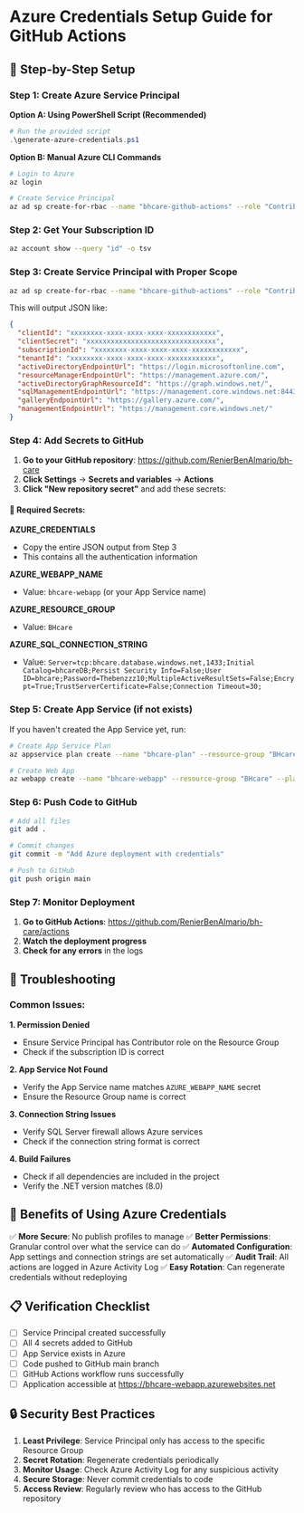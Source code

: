 # Azure Credentials Setup Guide for GitHub Actions

## 🔐 Step-by-Step Setup

### Step 1: Create Azure Service Principal

**Option A: Using PowerShell Script (Recommended)**
```powershell
# Run the provided script
.\generate-azure-credentials.ps1
```

**Option B: Manual Azure CLI Commands**
```bash
# Login to Azure
az login

# Create Service Principal
az ad sp create-for-rbac --name "bhcare-github-actions" --role "Contributor" --scopes "/subscriptions/YOUR_SUBSCRIPTION_ID/resourceGroups/BHcare" --json-auth
```

### Step 2: Get Your Subscription ID
```bash
az account show --query "id" -o tsv
```

### Step 3: Create Service Principal with Proper Scope
```bash
az ad sp create-for-rbac --name "bhcare-github-actions" --role "Contributor" --scopes "/subscriptions/YOUR_SUBSCRIPTION_ID/resourceGroups/BHcare" --json-auth
```

This will output JSON like:
```json
{
  "clientId": "xxxxxxxx-xxxx-xxxx-xxxx-xxxxxxxxxxxx",
  "clientSecret": "xxxxxxxxxxxxxxxxxxxxxxxxxxxxxxxx",
  "subscriptionId": "xxxxxxxx-xxxx-xxxx-xxxx-xxxxxxxxxxxx",
  "tenantId": "xxxxxxxx-xxxx-xxxx-xxxx-xxxxxxxxxxxx",
  "activeDirectoryEndpointUrl": "https://login.microsoftonline.com",
  "resourceManagerEndpointUrl": "https://management.azure.com/",
  "activeDirectoryGraphResourceId": "https://graph.windows.net/",
  "sqlManagementEndpointUrl": "https://management.core.windows.net:8443/",
  "galleryEndpointUrl": "https://gallery.azure.com/",
  "managementEndpointUrl": "https://management.core.windows.net/"
}
```

### Step 4: Add Secrets to GitHub

1. **Go to your GitHub repository**: https://github.com/RenierBenAlmario/bh-care
2. **Click Settings** → **Secrets and variables** → **Actions**
3. **Click "New repository secret"** and add these secrets:

#### 🔑 Required Secrets:

**AZURE_CREDENTIALS**
- Copy the entire JSON output from Step 3
- This contains all the authentication information

**AZURE_WEBAPP_NAME**
- Value: `bhcare-webapp` (or your App Service name)

**AZURE_RESOURCE_GROUP**
- Value: `BHcare`

**AZURE_SQL_CONNECTION_STRING**
- Value: `Server=tcp:bhcare.database.windows.net,1433;Initial Catalog=bhcareDB;Persist Security Info=False;User ID=bhcare;Password=Thebenzzz10;MultipleActiveResultSets=False;Encrypt=True;TrustServerCertificate=False;Connection Timeout=30;`

### Step 5: Create App Service (if not exists)

If you haven't created the App Service yet, run:
```bash
# Create App Service Plan
az appservice plan create --name "bhcare-plan" --resource-group "BHcare" --location "East US" --sku B1 --is-linux

# Create Web App
az webapp create --name "bhcare-webapp" --resource-group "BHcare" --plan "bhcare-plan" --runtime "DOTNET|8.0"
```

### Step 6: Push Code to GitHub

```bash
# Add all files
git add .

# Commit changes
git commit -m "Add Azure deployment with credentials"

# Push to GitHub
git push origin main
```

### Step 7: Monitor Deployment

1. **Go to GitHub Actions**: https://github.com/RenierBenAlmario/bh-care/actions
2. **Watch the deployment progress**
3. **Check for any errors** in the logs

## 🔧 Troubleshooting

### Common Issues:

**1. Permission Denied**
- Ensure Service Principal has Contributor role on the Resource Group
- Check if the subscription ID is correct

**2. App Service Not Found**
- Verify the App Service name matches `AZURE_WEBAPP_NAME` secret
- Ensure the Resource Group name is correct

**3. Connection String Issues**
- Verify SQL Server firewall allows Azure services
- Check if the connection string format is correct

**4. Build Failures**
- Check if all dependencies are included in the project
- Verify the .NET version matches (8.0)

## 🚀 Benefits of Using Azure Credentials

✅ **More Secure**: No publish profiles to manage
✅ **Better Permissions**: Granular control over what the service can do
✅ **Automated Configuration**: App settings and connection strings are set automatically
✅ **Audit Trail**: All actions are logged in Azure Activity Log
✅ **Easy Rotation**: Can regenerate credentials without redeploying

## 📋 Verification Checklist

- [ ] Service Principal created successfully
- [ ] All 4 secrets added to GitHub
- [ ] App Service exists in Azure
- [ ] Code pushed to GitHub main branch
- [ ] GitHub Actions workflow runs successfully
- [ ] Application accessible at https://bhcare-webapp.azurewebsites.net

## 🔒 Security Best Practices

1. **Least Privilege**: Service Principal only has access to the specific Resource Group
2. **Secret Rotation**: Regenerate credentials periodically
3. **Monitor Usage**: Check Azure Activity Log for any suspicious activity
4. **Secure Storage**: Never commit credentials to code
5. **Access Review**: Regularly review who has access to the GitHub repository
